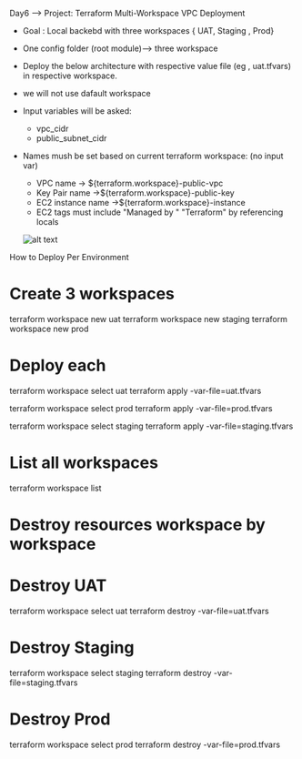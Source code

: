 Day6 --> Project: Terraform Multi-Workspace VPC Deployment

- Goal : Local backebd with three workspaces { UAT, Staging , Prod}
- One config folder (root module)--> three workspace
- Deploy the below architecture with respective value file (eg , uat.tfvars) in respective workspace.
- we will not use dafault workspace
- Input variables will be asked:
    - vpc_cidr
    - public_subnet_cidr
- Names mush be set based on current terraform workspace: (no input var)
    - VPC name -> ${terraform.workspace}-public-vpc
    - Key Pair name ->${terraform.workspace}-public-key
    - EC2 instance name ->${terraform.workspace}-instance
    - EC2 tags must include "Managed by " "Terraform" by referencing locals

    ![alt text](<ChatGPT Image Nov 1, 2025, 11_11_16 AM.png>)


How to Deploy Per Environment
# Create 3 workspaces
terraform workspace new uat
terraform workspace new staging
terraform workspace new prod

# Deploy each
terraform workspace select uat
terraform apply -var-file=uat.tfvars

terraform workspace select prod
terraform apply -var-file=prod.tfvars

terraform workspace select staging
terraform apply -var-file=staging.tfvars
# List all workspaces
terraform workspace list

# Destroy resources workspace by workspace
# Destroy UAT
terraform workspace select uat
terraform destroy -var-file=uat.tfvars

# Destroy Staging
terraform workspace select staging
terraform destroy -var-file=staging.tfvars

# Destroy Prod
terraform workspace select prod
terraform destroy -var-file=prod.tfvars


